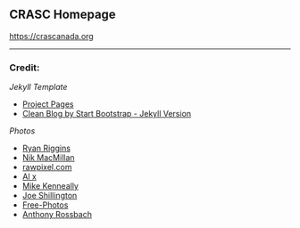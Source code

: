 ## CRASC Homepage

https://crascanada.org

---

### Credit:

*Jekyll Template*

* [Project Pages](https://github.com/projectpages/project-pages)
* [Clean Blog by Start Bootstrap - Jekyll Version](https://github.com/BlackrockDigital/startbootstrap-clean-blog-jekyll)

*Photos*

* [Ryan Riggins](https://unsplash.com/@ryan_riggins)
* [Nik MacMillan](https://unsplash.com/@nikarthur)
* [rawpixel.com](https://unsplash.com/@rawpixel)
* [Al x](https://unsplash.com/@alx_andru)
* [Mike Kenneally](https://unsplash.com/@asthetik)
* [Joe Shillington](https://unsplash.com/@joeshillington)
* [Free-Photos](https://pixabay.com/en/users/Free-Photos-242387/)
* [Anthony Rossbach](https://unsplash.com/@anthonyrossbach)

